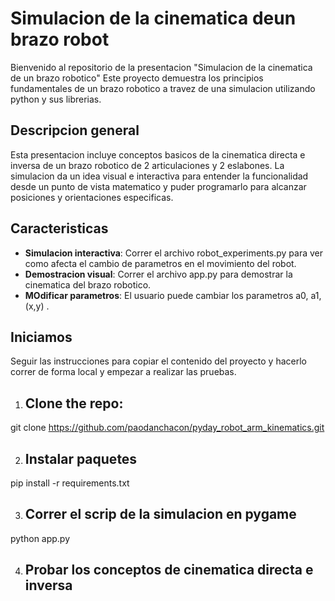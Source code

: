 # Simulacion de la cinematica deun brazo robot

Bienvenido al repositorio de la presentacion "Simulacion de la cinematica de un brazo robotico" Este proyecto demuestra los principios fundamentales de un brazo robotico a travez de una simulacion utilizando python y sus librerias. 

## Descripcion general

Esta presentacion incluye conceptos basicos de la cinematica directa e inversa de un brazo robotico de 2 articulaciones y 2 eslabones. La simulacion da un idea visual e interactiva para entender la funcionalidad desde un punto de vista matematico y puder programarlo para alcanzar posiciones y orientaciones especificas.


## Caracteristicas

- **Simulacion interactiva**: Correr  el archivo robot_experiments.py para ver como afecta el cambio de parametros en el movimiento del robot.
- **Demostracion visual**: Correr el archivo app.py para demostrar la cinematica del brazo robotico.
- **MOdificar parametros**: El usuario puede cambiar los parametros a0, a1, (x,y)  .

## Iniciamos

Seguir las instrucciones para copiar el contenido del proyecto y hacerlo correr de forma local y empezar a realizar las pruebas.

1. ## Clone the repo:

git clone https://github.com/paodanchacon/pyday_robot_arm_kinematics.git

2. ## Instalar paquetes 

pip install -r requirements.txt

3. ## Correr el scrip de la simulacion en pygame

python app.py

4. ## Probar los conceptos de cinematica directa e inversa




